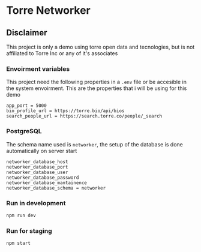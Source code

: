 # Torre Networker
## Disclaimer
This project is only a demo using torre open data and tecnologies, but is not affiliated to Torre Inc or any of it's associates
### Envoirment variables
This project need the following properties in a ```.env``` file or be accesible in the system envoirment. This are the properties that i will be using for this demo
```
app_port = 5000
bio_profile_url = https://torre.bio/api/bios
search_people_url = https://search.torre.co/people/_search
```

### PostgreSQL
The schema name used is `networker`, the setup of the database is done automatically on server start
```
networker_database_host
networker_database_port
networker_database_user
networker_database_password
networker_database_mantainence
networker_database_schema = networker
```
### Run in development
```sh
npm run dev
```

### Run for staging
```sh
npm start
```